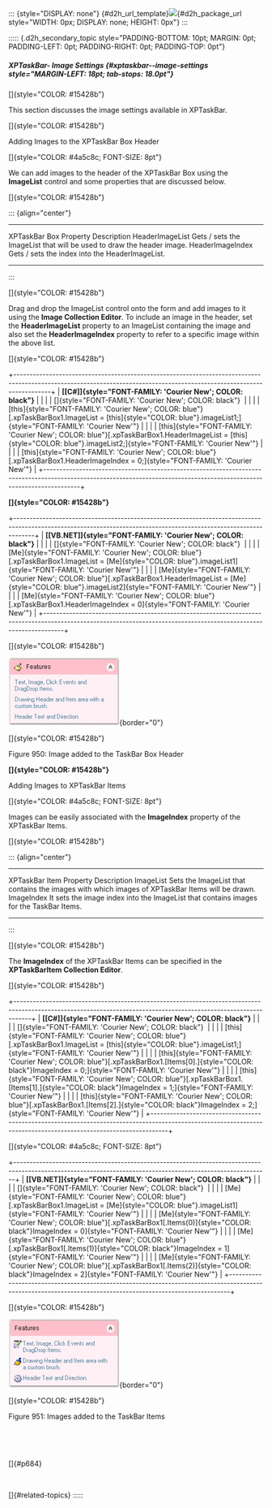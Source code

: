 ::: {style="DISPLAY: none"}
[](ms-xhelp:///?Id=d2h_url_template){#d2h_url_template}![](!package_url!){#d2h_package_url style="WIDTH: 0px; DISPLAY: none; HEIGHT: 0px"}
:::

::::: {.d2h_secondary_topic style="PADDING-BOTTOM: 10pt; MARGIN: 0pt; PADDING-LEFT: 0pt; PADDING-RIGHT: 0pt; PADDING-TOP: 0pt"}
##### XPTaskBar- Image Settings {#xptaskbar--image-settings style="MARGIN-LEFT: 18pt; tab-stops: 18.0pt"}

[]{style="COLOR: #15428b"} 

This section discusses the image settings available in XPTaskBar.

[]{style="COLOR: #15428b"} 

Adding Images to the XPTaskBar Box Header

[]{style="COLOR: #4a5c8c; FONT-SIZE: 8pt"} 

We can add images to the header of the XPTaskBar Box using the **ImageList** control and some properties that are discussed below.

[]{style="COLOR: #15428b"} 

::: {align="center"}
  ------------------------ -----------------------------------------------------------------------
  XPTaskBar Box Property   Description
  HeaderImageList          Gets / sets the ImageList that will be used to draw the header image.
  HeaderImageIndex         Gets / sets the index into the HeaderImageList.
  ------------------------ -----------------------------------------------------------------------
:::

[]{style="COLOR: #15428b"} 

Drag and drop the ImageList control onto the form and add images to it using the **Image Collection Editor**. To include an image in the header, set the **HeaderImageList** property to an ImageList containing the image and also set the **HeaderImageIndex** property to refer to a specific image within the above list.

[]{style="COLOR: #15428b"} 

+-----------------------------------------------------------------------------------------------------------------------------------------------------------------------+
| **[\[C#\]]{style="FONT-FAMILY: 'Courier New'; COLOR: black"}**                                                                                                        |
|                                                                                                                                                                       |
| []{style="FONT-FAMILY: 'Courier New'; COLOR: black"}                                                                                                                  |
|                                                                                                                                                                       |
| [this]{style="FONT-FAMILY: 'Courier New'; COLOR: blue"}[.xpTaskBarBox1.ImageList = [this]{style="COLOR: blue"}.imageList1;]{style="FONT-FAMILY: 'Courier New'"}       |
|                                                                                                                                                                       |
| [this]{style="FONT-FAMILY: 'Courier New'; COLOR: blue"}[.xpTaskBarBox1.HeaderImageList = [this]{style="COLOR: blue"}.imageList2;]{style="FONT-FAMILY: 'Courier New'"} |
|                                                                                                                                                                       |
| [this]{style="FONT-FAMILY: 'Courier New'; COLOR: blue"}[.xpTaskBarBox1.HeaderImageIndex = 0;]{style="FONT-FAMILY: 'Courier New'"}                                     |
+-----------------------------------------------------------------------------------------------------------------------------------------------------------------------+

**[]{style="COLOR: #15428b"}** 

+------------------------------------------------------------------------------------------------------------------------------------------------------------------+
| **[\[VB.NET\]]{style="FONT-FAMILY: 'Courier New'; COLOR: black"}**                                                                                               |
|                                                                                                                                                                  |
| []{style="FONT-FAMILY: 'Courier New'; COLOR: black"}                                                                                                             |
|                                                                                                                                                                  |
| [Me]{style="FONT-FAMILY: 'Courier New'; COLOR: blue"}[.xpTaskBarBox1.ImageList = [Me]{style="COLOR: blue"}.imageList1]{style="FONT-FAMILY: 'Courier New'"}       |
|                                                                                                                                                                  |
| [Me]{style="FONT-FAMILY: 'Courier New'; COLOR: blue"}[.xpTaskBarBox1.HeaderImageList = [Me]{style="COLOR: blue"}.imageList2]{style="FONT-FAMILY: 'Courier New'"} |
|                                                                                                                                                                  |
| [Me]{style="FONT-FAMILY: 'Courier New'; COLOR: blue"}[.xpTaskBarBox1.HeaderImageIndex = 0]{style="FONT-FAMILY: 'Courier New'"}                                   |
+------------------------------------------------------------------------------------------------------------------------------------------------------------------+

[]{style="COLOR: #15428b"} 

![](ImagesExt/image76_934.jpg){border="0"}

[]{style="COLOR: #15428b"} 

Figure 950: Image added to the TaskBar Box Header

**[]{style="COLOR: #15428b"}** 

Adding Images to XPTaskBar Items

[]{style="COLOR: #4a5c8c; FONT-SIZE: 8pt"} 

Images can be easily associated with the **ImageIndex** property of the XPTaskBar Items.

[]{style="COLOR: #15428b"} 

::: {align="center"}
  ------------------------- -------------------------------------------------------------------------------------------------
  XPTaskBar Item Property   Description
  ImageList                 Sets the ImageList that contains the images with which images of XPTaskBar Items will be drawn.
  ImageIndex                It sets the image index into the ImageList that contains images for the TaskBar Items.
  ------------------------- -------------------------------------------------------------------------------------------------
:::

[]{style="COLOR: #15428b"} 

The **ImageIndex** of the XPTaskBar Items can be specified in the **XPTaskBarItem Collection Editor**.

[]{style="COLOR: #15428b"} 

+-----------------------------------------------------------------------------------------------------------------------------------------------------------------+
| **[\[C#\]]{style="FONT-FAMILY: 'Courier New'; COLOR: black"}**                                                                                                  |
|                                                                                                                                                                 |
| []{style="FONT-FAMILY: 'Courier New'; COLOR: black"}                                                                                                            |
|                                                                                                                                                                 |
| [this]{style="FONT-FAMILY: 'Courier New'; COLOR: blue"}[.xpTaskBarBox1.ImageList = [this]{style="COLOR: blue"}.imageList1;]{style="FONT-FAMILY: 'Courier New'"} |
|                                                                                                                                                                 |
| [this]{style="FONT-FAMILY: 'Courier New'; COLOR: blue"}[.xpTaskBarBox1.[Items\[0\].]{style="COLOR: black"}ImageIndex = 0;]{style="FONT-FAMILY: 'Courier New'"}  |
|                                                                                                                                                                 |
| [this]{style="FONT-FAMILY: 'Courier New'; COLOR: blue"}[.xpTaskBarBox1.[Items\[1\].]{style="COLOR: black"}ImageIndex = 1;]{style="FONT-FAMILY: 'Courier New'"}  |
|                                                                                                                                                                 |
| [this]{style="FONT-FAMILY: 'Courier New'; COLOR: blue"}[.xpTaskBarBox1.[Items\[2\].]{style="COLOR: black"}ImageIndex = 2;]{style="FONT-FAMILY: 'Courier New'"}  |
+-----------------------------------------------------------------------------------------------------------------------------------------------------------------+

[]{style="COLOR: #4a5c8c; FONT-SIZE: 8pt"} 

+------------------------------------------------------------------------------------------------------------------------------------------------------------+
| **[\[VB.NET\]]{style="FONT-FAMILY: 'Courier New'; COLOR: black"}**                                                                                         |
|                                                                                                                                                            |
| []{style="FONT-FAMILY: 'Courier New'; COLOR: black"}                                                                                                       |
|                                                                                                                                                            |
| [Me]{style="FONT-FAMILY: 'Courier New'; COLOR: blue"}[.xpTaskBarBox1.ImageList = [Me]{style="COLOR: blue"}.imageList1]{style="FONT-FAMILY: 'Courier New'"} |
|                                                                                                                                                            |
| [Me]{style="FONT-FAMILY: 'Courier New'; COLOR: blue"}[.xpTaskBarBox1[.Items(0)]{style="COLOR: black"}ImageIndex = 0]{style="FONT-FAMILY: 'Courier New'"}   |
|                                                                                                                                                            |
| [Me]{style="FONT-FAMILY: 'Courier New'; COLOR: blue"}[.xpTaskBarBox1[.Items(1)]{style="COLOR: black"}ImageIndex = 1]{style="FONT-FAMILY: 'Courier New'"}   |
|                                                                                                                                                            |
| [Me]{style="FONT-FAMILY: 'Courier New'; COLOR: blue"}[.xpTaskBarBox1[.Items(2)]{style="COLOR: black"}ImageIndex = 2]{style="FONT-FAMILY: 'Courier New'"}   |
+------------------------------------------------------------------------------------------------------------------------------------------------------------+

[]{style="COLOR: #15428b"} 

![](ImagesExt/image76_935.jpg){border="0"}

[]{style="COLOR: #15428b"} 

Figure 951: Images added to the TaskBar Items

 

 

[]{#p684} 

 

[]{#related-topics}
:::::
